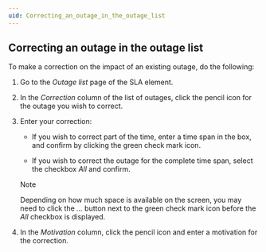 ```yaml
---
uid: Correcting_an_outage_in_the_outage_list
---
```


## Correcting an outage in the outage list

To make a correction on the impact of an existing outage, do the following:

1. Go to the *Outage list* page of the SLA element.

2. In the *Correction* column of the list of outages, click the pencil icon for the outage you wish to correct.

3. Enter your correction:

    - If you wish to correct part of the time, enter a time span in the box, and confirm by clicking the green check mark icon.

    - If you wish to correct the outage for the complete time span, select the checkbox *All* and confirm.

    > [!NOTE]
    > Depending on how much space is available on the screen, you may need to click the *...* button next to the green check mark icon before the *All* checkbox is displayed.

4. In the *Motivation* column, click the pencil icon and enter a motivation for the correction.
